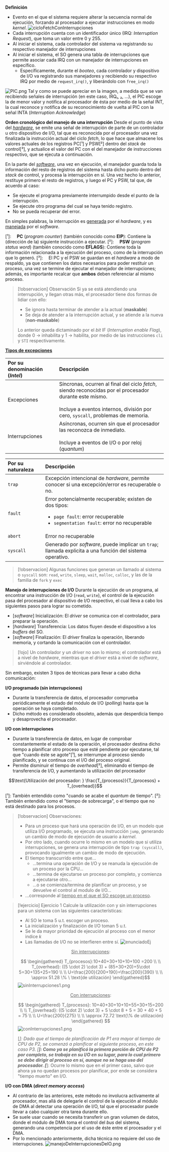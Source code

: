 **Definición**
* Evento en el que el sistema requiere alterar la secuencia normal de ejecución, forzando al procesador a ejecutar instrucciones en modo *kernel*.
![cicloFetchConInterrupciones](sources/Interrupciones/cicloFetchConInterrupciones.png)
* Cada interrupción cuenta con un identificador único (IRQ: *Interruption Request*), que toma un valor entre 0 y 255.
* Al iniciar el sistema, cada controlador del sistema va registrando su respectivo manejador de interrupciones 
* Al iniciar el sistema, el SO genera una tabla de interrupciones que permite asociar cada IRQ con un manejador de interrupciones en específico.
	* Específicamente, durante el *booteo*, cada controlador y dispositivo de I/O va registrando sus manejadores y recibiendo su respectivo IRQ por medio de `request_irq()`, y liberándolo con `free_irq()`

![PIC.png](sources/Interrupciones/PIC.png) Tal y como se puede apreciar en la imagen, a medida que se van recibiendo señales de interrupción (en este caso, IRQ₁, ₂, ...), el PIC escoge la de menor valor y notifica al procesador de ésta por medio de la señal INT, la cual reconoce y notifica de su reconocimiento de vuelta al PIC con la señal INTA (*Interruption Acknowledge*)

**Orden cronológico del manejo de una interrupción**
Desde el punto de vista del <i><u>hardware</u></i>, se emite una señal de interrupción de parte de un controlador u otro dispositivo de I/O, tal que es reconocida por el procesador una vez finalizada la instrucción actual del ciclo *fetch*, lo que hace que almacene los valores actuales de los registros PC[¹] y PSW[²] dentro del *stack* de control[³], y actualice el valor del PC con el del manejador de instrucciones respectivo, que se ejecuta a continuación.

En la parte del <i><u>software</u></i>, una vez en ejecución, el manejador guarda toda la información del resto de registros del sistema hasta dicho punto dentro del *stack* de control, y procesa la interrupción en sí. Una vez hecho lo anterior, restituye primero el resto de registros, y luego el PC y PSW, tal que, de acuerdo al caso:
* Se ejecute el programa previamente interrumpido desde el punto de la interrupción.
* Se ejecute otro programa del cual se haya tenido registro.
* No se pueda recuperar del error.

En simples palabras, la interrupción es <u>generada</u> por el *hardware*, y es <u>manejada</u> por el *software*.

[¹]: ⠀ **PC** (*program counter*) (también conocido como **EIP**): Contiene la (dirección de la) siguiente instrucción a ejecutar.
[²]: ⠀ **PSW** (*program status word*) (también conocido como **EFLAGS**): Contiene toda la información relacionada a la ejecución del proceso, como de la interrupción que lo generó.
[³]: ⠀ El PC y el PSW se guardan en el *hardware* a modo de respaldo, ya que contienen los datos necesarios para poder restituir un proceso, una vez se termine de ejecutar el manejador de interrupciones; además, es importante recalcar que **ambos** deben referenciar al mismo proceso.

<div style="page-break-after: always;"></div>

> [!observacion] Observación
> Si ya se está atendiendo una interrupción, y llegan otras más, el procesador tiene dos formas de lidiar con ello:
> * Se ignora hasta terminar de atender a la actual (**maskable**)
> * Se deja de atender a la interrupción actual, y se atiende a la nueva (**non-maskable**)
> 
> Lo anterior queda dictaminado por el *bit* IF (*Interruption enable Flag*), donde 0 -> inhabilita y 1 -> habilita, por medio de las instrucciones `cli` y `STI` respectivamente.

<u><b>Tipos de excepciones</b></u>

| Por su denominación (*Intel*) | Descripción                                                                                                                                                                                    |
| :---------------------------- | :--------------------------------------------------------------------------------------------------------------------------------------------------------------------------------------------- |
| Excepciones                   | Síncronas, ocurren al final del ciclo *fetch*, siendo reconocidas por el procesador durante este mísmo.<br><br>Incluye a eventos internos, división por cero, `syscall`, problemas de memoria. |
| Interrupciones                | Asíncronas, ocurren sin que el procesador las reconozca de inmediato.<br><br>Incluye a eventos de I/O o por reloj (*quantum*)                                                                  |

| Por su naturaleza | Descripción                                                                                                                                                 |
| :---------------- | :---------------------------------------------------------------------------------------------------------------------------------------------------------- |
| `trap`            | Excepción intencional de *hardware*, permite conocer si una excepción/error es recuperable o no.                                                            |
| `fault`           | Error potencialmente recuperable; existen de dos tipos:<ul><li>`page fault`: error recuperable</li><li>`segmentation fault`: error no recuperable</li></ul> |
| `abort`           | Error no recuperable                                                                                                                                        |
| `syscall`         | Generado por *software*, puede implicar un `trap`; llamada explicita a una función del sistema operativo.                                                   |

> [!observacion]
> Algunas funciones que generan un llamado al sistema o `syscall` son: `read`, `write`, `sleep`, `wait`, `malloc`, `calloc`, y las de la familia de `fork` y `exec`

**Manejo de interrupciones de I/O**
Durante la ejecución de un programa, al encontrar una instrucción de I/O (`read`, `write`), el control de la ejecución pasa del procesador al dispositivo de I/O respectivo, el cual lleva a cabo los siguientes pasos para lograr su cometido.

* \[*software*] Inicialización: El *driver* se comunica con el controlador, para preparar la operación.
* \[*hardware*] Transferencia: Los datos fluyen desde el dispositivo a los *buffers* del SO.
* \[*software*] Finalización: El *driver* finaliza la operación, liberando memoria, y cortando la comunicación con el controlador.

> [!ojo] 
> Un controlador y un *driver* no son lo mismo; el controlador está a nivel de *hardware*, mientras que el *driver* está a nivel de *software*, sirviéndole al controlador.

Sin embargo, existen 3 tipos de técnicas para llevar a cabo dicha comunicación:

**I/O programado (sin interrupciones)**
* Durante la transferencia de datos, el procesador comprueba periódicamente el estado del módulo de I/O (*polling*) hasta que la operación se haya completado.
* Dicho método es considerado obsoleto, además que desperdicia tiempo y desaprovecha el procesador.

**I/O con interrupciones**
* Durante la transferencia de datos, en lugar de comprobar constantemente el estado de la operación, el procesador destina dicho tiempo a planificar otro proceso que esté pendiente por ejecutarse, tal que "cuando éste se agote"[¹], se interrumpe al proceso siendo planificado, y se continua con el I/O del proceso original. 
* Permite disminuir el tiempo de *overhead*[²], eliminando el tiempo de transferencia de I/O, y aumentando la utilización del procesador

$$\text{Utilización del procesador: } \frac{T_{procesos}}{T_{procesos} + T_{overhead}}$$

[¹]: También entendido como "cuando se acabe el *quantum* de tiempo".
[²]: También entendido como el "tiempo de sobrecarga", o el tiempo que no está destinado para los procesos.

> [!observacion] Observaciones:
> * Para un proceso que hará una operación de I/O, en un modelo que utiliza I/O programado, se ejecuta una instrucción `jump`, generando un cambio de modo de ejecución de usuario a *kernel*.
> * Por otro lado, cuando ocurre lo mismo en un modelo que si utiliza interrupciones, se genera una interrupción de tipo `trap (syscall)`, provocando igualmente un cambio de modo de ejecución.
> * El tiempo transcurrido entre que...
> 	* ...termina una operación de I/O y se reanuda la ejecución de un proceso por la CPU...
> 	* ...termina de ejecutarse un proceso por completo, y comienza a ejecutarse otro...
> 	* ...o se comienza/termina de planificar un proceso, y se devuelve el control al modulo de I/O...
> * ...corresponde al <u>tiempo en el que el SO escoge un proceso</u>.

> [!ejercicio] Ejercicio 1
> Calcule la utilización con y sin interrupciones para un sistema con las siguientes características:
> * Al SO le toma 5 u.t. escoger un proceso.
> * La inicialización y finalización de I/O toman 5 u.t.
> * Se le da mayor prioridad de ejecución al proceso con el menor indice $k$
> * Las llamadas de I/O no se interfieren entre sí.
> ![enunciadoEj](sources/Interrupciones/enunciadoEj.png)
> 
> <center><u>Sin interrupciones</u>:</center>
> 
> $$ \begin{gathered} T_{procesos}:10+40+30+10+10+100 =200 \\ \\
> T_{overhead}: ((5 \cdot 2) \cdot 3) + (85+30+20)+5\cdot 5=30+135+25=190 \\ \\
>U=\frac{200}{200+190}=\frac{200}{390} \\ \\
>\approx 51.28 \% \ \text{de utilización} \end{gathered}$$
> ![sinInterrupciones1.png](sources/Interrupciones/sinInterrupciones1.png)
> <center><u>Con interrupciones</u>:</center>
> 
> $$
> \begin{gathered}
> T_{procesos}: 10+40+30+10+10+55+30+15=200 \\ \\
> T_{overhead}: ((5 \cdot 2) \cdot 3) + 5 \cdot 8 + 5 = 30 + 40 + 5 = 75 \\ \\
> U=\frac{200}{275} \\ \\
> \approx 72.72 \text{\% de utilización} \end{gathered}
> $$
> ![conInterrupciones1.png](sources/Interrupciones/conInterrupciones1.png)
> 
> [<font color="#ff0000">*</font>]: Dado que el tiempo de planificación de P1 era mayor al tiempo de CPU de P2, se comenzó a planificar el siguiente proceso, en este caso P3.
> [<font color="#ff0000">**</font>]: Como ya se planificó la primera porción de CPU de P2 por completo, se trabaja en su I/O en su lugar, para lo cual primero se debe dirigir al proceso en sí, aunque no se haga uso del procesador.
> [<font color="#ff0000">***</font>]: Ocurre lo mismo que en el primer caso, salvo que ahora ya no quedan procesos por planificar, por ende se considera "tiempo muerto" en I/O.

**I/O con DMA (*direct memory access*)**
* Al contrario de las anteriores, este método no involucra activamente al procesador, mas allá de delegarle el control de la ejecución al módulo de DMA al detectar una operación de I/O, tal que el procesador puede llevar a cabo cualquier otra tarea durante ello.
* Se suele usar cuando se necesita transferir un gran volumen de datos, donde el módulo de DMA toma el control del *bus* del sistema, generando una competencia por el uso de éste entre el procesador y el DMA.
* Por lo mencionado anteriormente, dicha técnica no requiere del uso de interrupciones.
![manejoDeInterrupcionesDeIO.png](sources/Interrupciones/manejoDeInterrupcionesDeIO.png)